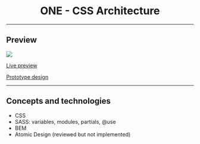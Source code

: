 <h1 align="center">ONE - CSS Architecture</h1>
<hr>
<h2>Preview</h2>
<a align="center"><img src="https://user-images.githubusercontent.com/106234166/199614465-e1dc6f56-2300-4568-861f-13fc74b6078c.png"></a>
<p><a href="https://one-07-css-architecture-mgastonportillo.vercel.app/">Live preview</a></p>
<p><a href="https://www.figma.com/file/ZIZuMVCGh6cE3UQvTbFsuj/">Prototype design</a></p>

<hr>
<h2>Concepts and technologies</h2>
<ul>
<li>CSS</li>
<li>SASS: variables, modules, partials, @use </li>
<li>BEM</li>
<li>Atomic Design (reviewed but not implemented)</li>
</ul>
